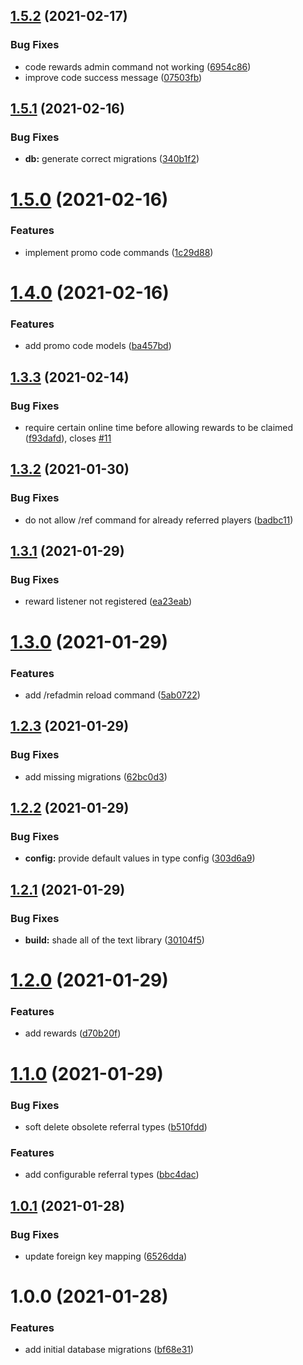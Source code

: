 ## [1.5.2](https://github.com/raidcraft/rcreferrals/compare/v1.5.1...v1.5.2) (2021-02-17)


### Bug Fixes

* code rewards admin command not working ([6954c86](https://github.com/raidcraft/rcreferrals/commit/6954c86cbb7b4380473b17d522c8ec1d3a75babf))
* improve code success message ([07503fb](https://github.com/raidcraft/rcreferrals/commit/07503fbf45f0236e7e8064f302170f2282b2d92d))

## [1.5.1](https://github.com/raidcraft/rcreferrals/compare/v1.5.0...v1.5.1) (2021-02-16)


### Bug Fixes

* **db:** generate correct migrations ([340b1f2](https://github.com/raidcraft/rcreferrals/commit/340b1f2c77c96ced0e7d39451122ca42e0245b16))

# [1.5.0](https://github.com/raidcraft/rcreferrals/compare/v1.4.0...v1.5.0) (2021-02-16)


### Features

* implement promo code commands ([1c29d88](https://github.com/raidcraft/rcreferrals/commit/1c29d8876d3f6f1bfdfb2348dd4951a70407b9c8))

# [1.4.0](https://github.com/raidcraft/rcreferrals/compare/v1.3.3...v1.4.0) (2021-02-16)


### Features

* add promo code models ([ba457bd](https://github.com/raidcraft/rcreferrals/commit/ba457bdacc15b8e60fcb14f3d0d8b4bd3e8be3b0))

## [1.3.3](https://github.com/raidcraft/rcreferrals/compare/v1.3.2...v1.3.3) (2021-02-14)


### Bug Fixes

* require certain online time before allowing rewards to be claimed ([f93dafd](https://github.com/raidcraft/rcreferrals/commit/f93dafd257fc1e9c40f5bf27011f1ec7376b872f)), closes [#11](https://github.com/raidcraft/rcreferrals/issues/11)

## [1.3.2](https://github.com/raidcraft/rcreferrals/compare/v1.3.1...v1.3.2) (2021-01-30)


### Bug Fixes

* do not allow /ref command for already referred players ([badbc11](https://github.com/raidcraft/rcreferrals/commit/badbc1129b55932ab96ceb7a5d8ab052176ac3e5))

## [1.3.1](https://github.com/raidcraft/rcreferrals/compare/v1.3.0...v1.3.1) (2021-01-29)


### Bug Fixes

* reward listener not registered ([ea23eab](https://github.com/raidcraft/rcreferrals/commit/ea23eab9f5250ad7c0d2444e32e2553192f6fccf))

# [1.3.0](https://github.com/raidcraft/rcreferrals/compare/v1.2.3...v1.3.0) (2021-01-29)


### Features

* add /refadmin reload command ([5ab0722](https://github.com/raidcraft/rcreferrals/commit/5ab0722a1d101dfb5a6872342eee50a1d21bb871))

## [1.2.3](https://github.com/raidcraft/rcreferrals/compare/v1.2.2...v1.2.3) (2021-01-29)


### Bug Fixes

* add missing migrations ([62bc0d3](https://github.com/raidcraft/rcreferrals/commit/62bc0d35f2022b8d93fb2103064630f005f4a26e))

## [1.2.2](https://github.com/raidcraft/rcreferrals/compare/v1.2.1...v1.2.2) (2021-01-29)


### Bug Fixes

* **config:** provide default values in type config ([303d6a9](https://github.com/raidcraft/rcreferrals/commit/303d6a992394ae6ad0a1105b2e91a8d63d3890d0))

## [1.2.1](https://github.com/raidcraft/rcreferrals/compare/v1.2.0...v1.2.1) (2021-01-29)


### Bug Fixes

* **build:** shade all of the text library ([30104f5](https://github.com/raidcraft/rcreferrals/commit/30104f5466fea5f0e4d023896295a039d64a0cbb))

# [1.2.0](https://github.com/raidcraft/rcreferrals/compare/v1.1.0...v1.2.0) (2021-01-29)


### Features

* add rewards ([d70b20f](https://github.com/raidcraft/rcreferrals/commit/d70b20feef970dd0d75fe1f21fa02cd97960e558))

# [1.1.0](https://github.com/raidcraft/rcreferrals/compare/v1.0.1...v1.1.0) (2021-01-29)


### Bug Fixes

* soft delete obsolete referral types ([b510fdd](https://github.com/raidcraft/rcreferrals/commit/b510fdd7007985690bb0cd6f9a1dbc4da2e97931))


### Features

* add configurable referral types ([bbc4dac](https://github.com/raidcraft/rcreferrals/commit/bbc4dac015ea05e84c7edd3fd058e6ac1da06013))

## [1.0.1](https://github.com/raidcraft/rcreferrals/compare/v1.0.0...v1.0.1) (2021-01-28)


### Bug Fixes

* update foreign key mapping ([6526dda](https://github.com/raidcraft/rcreferrals/commit/6526ddacf1ac14b7fe5550569b3d06caceffc1bb))

# 1.0.0 (2021-01-28)


### Features

* add initial database migrations ([bf68e31](https://github.com/raidcraft/rcreferrals/commit/bf68e3189f36025062f9d1fc10f1a1d5c6a10878))
